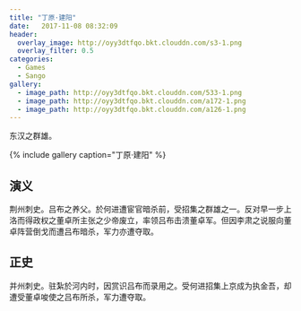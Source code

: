 ```yaml
---
title: "丁原·建阳"
date:   2017-11-08 08:32:09
header:
  overlay_image: http://oyy3dtfqo.bkt.clouddn.com/s3-1.png
  overlay_filter: 0.5
categories:
  - Games
  - Sango
gallery:
  - image_path: http://oyy3dtfqo.bkt.clouddn.com/533-1.png
  - image_path: http://oyy3dtfqo.bkt.clouddn.com/a172-1.png
  - image_path: http://oyy3dtfqo.bkt.clouddn.com/a126-1.png
---
```


东汉之群雄。

{% include gallery caption="丁原·建阳" %}

## 演义

荆州刺史。吕布之养父。於何进遭宦官暗杀前，受招集之群雄之一。反对早一步上洛而得政权之董卓所主张之少帝废立，率领吕布击溃董卓军。但因李肃之说服向董卓阵营倒戈而遭吕布暗杀，军力亦遭夺取。

## 正史

并州刺史。驻紮於河内时，因赏识吕布而录用之。受何进招集上京成为执金吾，却遭受董卓唆使之吕布所杀，军力遭夺取。